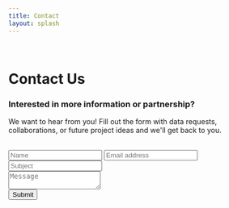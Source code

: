 ```yaml
---
title: Contact
layout: splash
---
```


<br>
<h1>Contact Us</h1>
<h3>Interested in more information or partnership?</h3> 
<p>We want to hear from you! Fill out the form with data requests, collaborations, or future project ideas and we'll get back to you.</p>
<br>
<form class="cf">
  <div class="half left cf">
    <input type="text" id="input-name" placeholder="Name">
    <input type="email" id="input-email" placeholder="Email address">
    <input type="text" id="input-subject" placeholder="Subject">
  </div>
  <div class="half right cf">
    <textarea name="message" type="text" id="input-message" placeholder="Message"></textarea>
  </div>  
  <input type="submit" value="Submit" id="input-submit">
</form>
<br>
